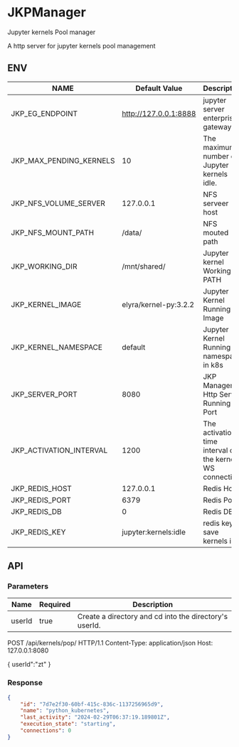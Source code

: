 # JKPManager

Jupyter kernels Pool manager

A http server for jupyter kernels pool management

## ENV

| NAME                    | Default Value         | Description                                              |
| ----------------------- | --------------------- | -------------------------------------------------------- |
| JKP_EG_ENDPOINT         | http://127.0.0.1:8888 | jupyter server enterprise gateway.                       |
| JKP_MAX_PENDING_KERNELS | 10                    | The maximum number of Jupyter kernels idle.              |
| JKP_NFS_VOLUME_SERVER   | 127.0.0.1             | NFS serveer host                                         |
| JKP_NFS_MOUNT_PATH      | /data/                | NFS mouted path                                          |
| JKP_WORKING_DIR         | /mnt/shared/          | Jupyter kernel Working Dir PATH                          |
| JKP_KERNEL_IMAGE        | elyra/kernel-py:3.2.2 | Jupyter Kernel Running Image                             |
| JKP_KERNEL_NAMESPACE    | default               | Jupyter Kernel Running namespace in k8s                  |
| JKP_SERVER_PORT         | 8080                  | JKP Manager Http Server Running Port                     |
| JKP_ACTIVATION_INTERVAL | 1200                  | The activation time interval of the kernel WS connection |
| JKP_REDIS_HOST          | 127.0.0.1             | Redis Host                                               |
| JKP_REDIS_PORT          | 6379                  | Redis Port                                               |
| JKP_REDIS_DB            | 0                     | Redis DB                                                 |
| JKP_REDIS_KEY           | jupyter:kernels:idle  | redis key to save kernels info                           |

## API

### Parameters

| Name   | Required | Description                                            |
| ------ | -------- | ------------------------------------------------------ |
| userId | true     | Create a directory and cd into the directory's userId. |

POST /api/kernels/pop/ HTTP/1.1
Content-Type: application/json
Host: 127.0.0.1:8080

{
    userId":"zt"
}

### Response

```json
{
    "id": "7d7e2f30-60bf-415c-836c-1137256965d9",
    "name": "python_kubernetes",
    "last_activity": "2024-02-29T06:37:19.189801Z",
    "execution_state": "starting",
    "connections": 0
}
```
